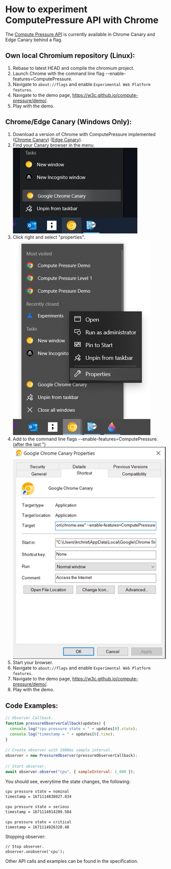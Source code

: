 # How to experiment ComputePressure API with Chrome

The [Compute Pressure API](https://www.w3.org/TR/compute-pressure/) is currently available in Chrome Canary and Edge Canary behind a flag.


## Own local Chromium repository (Linux):
1) Rebase to latest HEAD and compile the chromium project.
2) Launch Chrome with the command line flag --enable-features=ComputePressure.
3) Navigate to `about://flags` and enable `Experimental Web Platform features`.
4) Navigate to the demo page, https://w3c.github.io/compute-pressure/demo/.
5) Play with the demo.

## Chrome/Edge Canary (Windows Only):
1) Download a version of Chrome with ComputePressure implemented ([Chrome Canary](https://www.google.com/intl/en_ie/chrome/canary/)) ([Edge Canary](https://www.microsoftedgeinsider.com/en-us/download/canary)).
2) Find your Canary browser in the menu. <br /> <img src="pictures/win_menu_1.png" /> <br />
3) Click right and select "properties". <br /> <img src="pictures/win_menu_2.png" /> <br />
4) Add to the command line flags --enable-features=ComputePressure. (after the last ") <br /> <img src="pictures/win_menu_3.png" /> <br />
5) Start your browser.
6) Navigate to `about://flags` and enable `Experimental Web Platform features`.
7) Navigate to the demo page, https://w3c.github.io/compute-pressure/demo/.
8) Play with the demo.

## Code Examples:

```javascript
// Observer Callback.
function pressureObserverCallback(updates) {
  console.log("cpu pressure state = " + updates[0].state);
  console.log("timestamp = " + updates[0].time);
}

// Create observer with 1000ms sample interval.
observer = new PressureObserver(pressureObserverCallback);

// Start observer.
await observer.observe("cpu", { sampleInterval: 1_000 });
```

You should see, everytime the state changes, the following:

```
cpu pressure state = nominal
timestamp = 1671114838027.834

cpu pressure state = serious
timestamp = 1671114914289.584

cpu pressure state = critical
timestamp = 1671114926328.48
```

Stopping observer:
```
// Stop observer.
observer.unobserve('cpu');
```

Other API calls and examples can be found in the specification.
